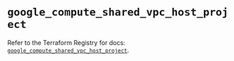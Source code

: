 # `google_compute_shared_vpc_host_project`

Refer to the Terraform Registry for docs: [`google_compute_shared_vpc_host_project`](https://registry.terraform.io/providers/hashicorp/google/6.6.0/docs/resources/compute_shared_vpc_host_project).
